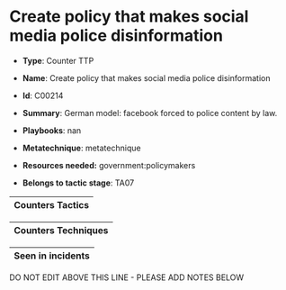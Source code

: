 # Create policy that makes social media police disinformation

* **Type**: Counter TTP

* **Name**: Create policy that makes social media police disinformation

* **Id**: C00214

* **Summary**: German model: facebook forced to police content by law.

* **Playbooks**: nan

* **Metatechnique**: metatechnique

* **Resources needed:** government:policymakers

* **Belongs to tactic stage**: TA07


| Counters Tactics |
| ---------------- |



| Counters Techniques |
| ------------------- |



| Seen in incidents |
| ----------------- |

DO NOT EDIT ABOVE THIS LINE - PLEASE ADD NOTES BELOW